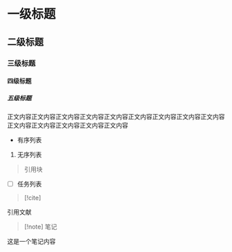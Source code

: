 # 一级标题
## 二级标题
### 三级标题
#### 四级标题
##### 五级标题
正文内容正文内容正文内容正文内容正文内容正文内容正文内容正文内容正文内容正文内容正文内容正文内容正文内容正文内容
- 有序列表

1. 无序列表
>引用块

- [ ] 任务列表
> [!cite]
> 
引用文献

> [!note] 笔记
> 
这是一个笔记内容

